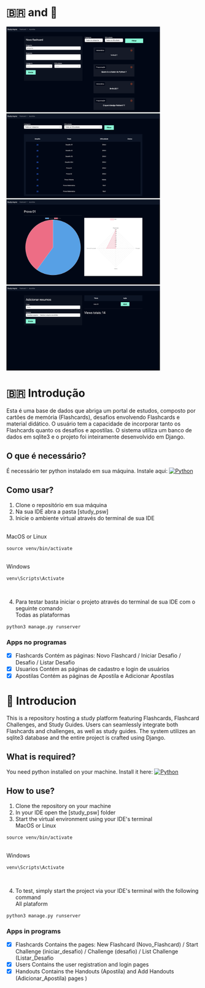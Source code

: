 # 🇧🇷 and 🏴󠁧󠁢󠁥󠁮󠁧󠁿

<img src="IMGs/Img1.png" alt="NovoFlashcard" width="400px"> <img src="IMGs/Img2.png" alt="ListarDesafios" width="400px">
<img src="IMGs/img3.png" alt="Graficos" width="400px">
<img src="IMGs/img4.png" alt="Apostilas" width="400px">

# 🇧🇷 Introdução
  Esta é uma base de dados que abriga um portal de estudos, composto por cartões de memória (Flashcards), desafios envolvendo Flashcards e material didático. O usuário tem a capacidade de incorporar tanto os Flashcards quanto os desafios e apostilas. O sistema utiliza um banco   de dados em sqlite3 e o projeto foi inteiramente desenvolvido em Django.

  ## O que é necessário? 
  É necessário ter python instalado em sua máquina. Instale aqui: [![Python](https://img.shields.io/badge/python-3670A0?style=for-the-badge&logo=python&logoColor=ffdd54)](https://www.python.org/downloads/)

  ## Como usar?
  1. Clone o repositório em sua máquina
  2. Na sua IDE abra a pasta [study_psw]
  3. Inicie o ambiente virtual através do terminal de sua IDE
     
<br> MacOS or Linux
```
source venv/bin/activate
```
<br> Windows
```
venv\Scripts\Activate
```
<br>

  4. Para testar basta iniciar o projeto através do terminal de sua IDE com o seguinte comando
<br> Todas as plataformas
```
python3 manage.py runserver
```

  ### Apps no programas
  - [x] Flashcards
      Contém as páginas: Novo Flashcard / Iniciar Desafio / Desafio / Listar Desafio 
  - [x] Usuarios
      Contém as páginas de cadastro e login de usuários
  - [x] Apostilas
      Contém as páginas de Apostila e Adicionar Apostilas  

# 🏴󠁧󠁢󠁥󠁮󠁧󠁿 Introducion
  This is a repository hosting a study platform featuring Flashcards, Flashcard Challenges, and Study Guides. Users can seamlessly integrate both Flashcards and challenges, as well as study guides. The system utilizes an sqlite3 database and the entire project is crafted using    Django.

   ## What is required? 
  You need python installed on your machine. Install it here: [![Python](https://img.shields.io/badge/python-3670A0?style=for-the-badge&logo=python&logoColor=ffdd54)](https://www.python.org/downloads/)

  ## How to use?
  1. Clone the repository on your machine
  2. In your IDE open the [study_psw] folder
  3. Start the virtual environment using your IDE's terminal
<br> MacOS or Linux
```
source venv/bin/activate
```
<br> Windows
```
venv\Scripts\Activate
```
<br>

  4. To test, simply start the project via your IDE's terminal with the following command
<br> All plataform
```
python3 manage.py runserver
```

  ### Apps in programs
  - [x] Flashcards
      Contains the pages: New Flashcard (Novo_Flashcard) / Start Challenge (iniciar_desafio) / Challenge (desafio) / List Challenge (Listar_Desafio
  - [x] Users
      Contains the user registration and login pages
  - [x] Handouts
      Contains the Handouts (Apostila) and Add Handouts (Adicionar_Apostila) pages  )
